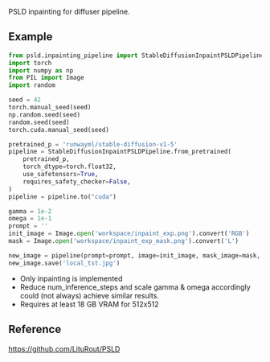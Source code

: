 PSLD inpainting for diffuser pipeline.


## Example

``` python
from psld.inpainting_pipeline import StableDiffusionInpaintPSLDPipeline
import torch
import numpy as np
from PIL import Image
import random

seed = 42
torch.manual_seed(seed)
np.random.seed(seed)
random.seed(seed)
torch.cuda.manual_seed(seed)

pretrained_p = 'runwayml/stable-diffusion-v1-5'
pipeline = StableDiffusionInpaintPSLDPipeline.from_pretrained(
    pretrained_p,
    torch_dtype=torch.float32,
    use_safetensors=True,
    requires_safety_checker=False,
)
pipeline = pipeline.to("cuda")

gamma = 1e-2
omega = 1e-1
prompt = ''
init_image = Image.open('workspace/inpaint_exp.png').convert('RGB')
mask = Image.open('workspace/inpaint_exp_mask.png').convert('L')

new_image = pipeline(prompt=prompt, image=init_image, mask_image=mask, enable_psld=True, gamma=gamma, omega=omega).images[0]
new_image.save('local_tst.jpg')
```

* Only inpainting is implemented
* Reduce num_inference_steps and scale gamma & omega accordingly could (not always) achieve similar results.
* Requires at least 18 GB VRAM for 512x512

## Reference
https://github.com/LituRout/PSLD